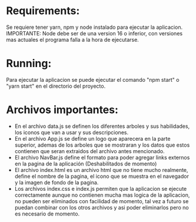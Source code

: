 # Requirements:
Se requiere tener yarn, npm y node instalado para ejecutar la aplicacion. IMPORTANTE: Node debe ser de una version 16 o inferior, con versiones mas actuales el programa falla a la hora de ejecutarse.

# Running:
Para ejecutar la aplicacion se puede ejecutar el comando "npm start" o "yarn start" en el directorio del proyecto.

# Archivos importantes:
- En el archivo data.js se definen los diferentes arboles y sus habilidades, los iconos que van a usar y sus descripciones.
- En el archivo App.js se define un logo que aparecera en la parte superior, ademas de los arboles que se mostraran y los datos que estos contienen que seran extraidos del archivo antes mencionado.
- El archivo NavBar.js define el formato para poder agregar links externos en la pagina de la aplicación (Deshabilitados de momento)
- El archivo index.html es un archivo html que no tiene mucho realmente, define el nombre de la pagina, el icono que se muestra en el navegador y la imagen de fondo de la pagina.
- Los archivos index.css e index.js permiten que la aplicacion se ejecute correctamente aunque no contienen mucha mas logica de la aplicacion, no pueden ser eliminados con facilidad de momento, tal vez a futuro se puedan combinar con los otros archivos y asi poder eliminarlos pero no es necesario de momento.